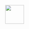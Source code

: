 <a href="https://cloud.okteto.com/#/deploy?repository=https://github.com/Netuzb/sosi"><img src="https://te.legra.ph/file/f81177468905853137b47.png" height="60"></a>
